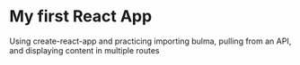 # My first React App 

Using create-react-app and practicing importing bulma, pulling from an API, and displaying content in multiple routes 